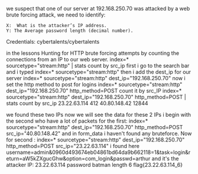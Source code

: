 we suspect that one of our server at 192.168.250.70  was attacked by a web brute forcing attack, we need to identify:

 

    X:  What is the attacker’s IP address.
    Y: The Average password length (decimal number).

Credentials: cybertalents/cybertalents

in the lessons Hunting for HTTP brute forcing attempts by counting the connections from an IP to our web server.
index=* sourcetype="stream:http" | stats count by src_ip 
first i go to the search bar and i typed
index=* sourcetype="stream:http" 
then i add the dest_ip for our server
index=* sourcetype="stream:http" dest_ip="192.168.250.70"
now i set the http method to post for logins
index=* sourcetype="stream:http" dest_ip="192.168.250.70" http_method=POST 
count it by src_IP
index=* sourcetype="stream:http" dest_ip="192.168.250.70" http_method=POST 
|  stats count by src_ip
23.22.63.114    412
40.80.148.42    12844

we found these two IPs now we will see the data for these 2 IPs
i begin with the second who have a lot of packets
for the first: index=* sourcetype="stream:http" dest_ip="192.168.250.70" http_method=POST src_ip="40.80.148.42"
and in form_data i haven't found any bruteforce.
Now for second : index=* sourcetype="stream:http" dest_ip="192.168.250.70" http_method=POST src_ip="23.22.63.114"
i found here 
username=admin&0960d493674eb04861bd64da9b662118=1&task=login&return=aW5kZXgucGhw&option=com_login&passwd=arthur
and it's the attacker IP: 23.22.63.114 
password batman length 6
flag{23.22.63.114_6}